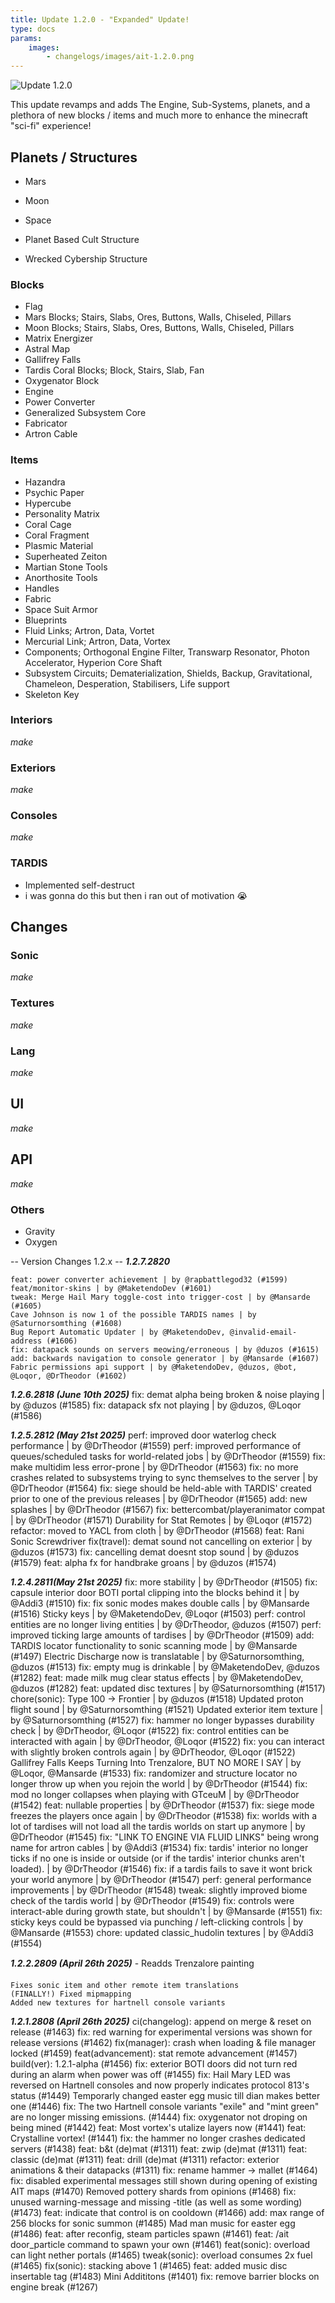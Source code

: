```yaml
---
title: Update 1.2.0 - "Expanded" Update!
type: docs
params:
    images:
        - changelogs/images/ait-1.2.0.png
---
```


![Update 1.2.0](images/ait-1.2.0.png)

This update revamps and adds The Engine, Sub-Systems, planets, and a plethora of new blocks / items and much more to enhance the minecraft "sci-fi" experience!

## Planets / Structures

- Mars
- Moon
- Space

- Planet Based Cult Structure
- Wrecked Cybership Structure

### Blocks

- Flag
- Mars Blocks; Stairs, Slabs, Ores, Buttons, Walls, Chiseled, Pillars
- Moon Blocks; Stairs, Slabs, Ores, Buttons, Walls, Chiseled, Pillars
- Matrix Energizer
- Astral Map
- Gallifrey Falls
- Tardis Coral Blocks; Block, Stairs, Slab, Fan
- Oxygenator Block
- Engine
- Power Converter
- Generalized Subsystem Core
- Fabricator
- Artron Cable

### Items

- Hazandra
- Psychic Paper
- Hypercube
- Personality Matrix
- Coral Cage
- Coral Fragment
- Plasmic Material
- Superheated Zeiton
- Martian Stone Tools
- Anorthosite Tools
- Handles
- Fabric
- Space Suit Armor
- Blueprints
- Fluid Links; Artron, Data, Vortet
- Mercurial Link; Artron, Data, Vortex
- Components; Orthogonal Engine Filter, Transwarp Resonator, Photon Accelerator, Hyperion Core Shaft
- Subsystem Circuits; Dematerialization, Shields, Backup, Gravitational, Chameleon, Desperation, Stabilisers, Life support
- Skeleton Key

### Interiors

*make*

### Exteriors
*make*

### Consoles
*make*


### TARDIS

* Implemented self-destruct
* i was gonna do this but then i ran out of motivation :sob:

## Changes

### Sonic

*make*

### Textures

*make*

### Lang

*make*

## UI

*make*

## API

*make*

### Others

- Gravity
- Oxygen

-- Version Changes 1.2.x --
  ***1.2.7.2820***
  
    feat: power converter achievement | by @rapbattlegod32 (#1599)
    feat/monitor-skins | by @MaketendoDev (#1601)
    tweak: Merge Hail Mary toggle-cost into trigger-cost | by @Mansarde (#1605)
    Cave Johnson is now 1 of the possible TARDIS names | by @Saturnorsomthing (#1608)
    Bug Report Automatic Updater | by @MaketendoDev, @invalid-email-address (#1606)
    fix: datapack sounds on servers meowing/erroneous | by @duzos (#1615)
    add: backwards navigation to console generator | by @Mansarde (#1607)
    Fabric permissions api support | by @MaketendoDev, @duzos, @bot, @Loqor, @DrTheodor (#1602)
  ***1.2.6.2818 (June 10th 2025)***
    fix: demat alpha being broken & noise playing | by @duzos (#1585)
    fix: datapack sfx not playing | by @duzos, @Loqor (#1586)

  ***1.2.5.2812 (May 21st 2025)***
    perf: improved door waterlog check performance | by @DrTheodor (#1559)
    perf: improved performance of queues/scheduled tasks for world-related jobs | by @DrTheodor (#1559)
    fix: make multidim less error-prone | by @DrTheodor (#1563)
    fix: no more crashes related to subsystems trying to sync themselves to the server | by @DrTheodor (#1564)
    fix: siege should be held-able with TARDIS' created prior to one of the previous releases | by @DrTheodor (#1565)
    add: new splashes | by @DrTheodor (#1567)
    fix: bettercombat/playeranimator compat | by @DrTheodor (#1571)
    Durability for Stat Remotes | by @Loqor (#1572)
    refactor: moved to YACL from cloth | by @DrTheodor (#1568)
    feat: Rani Sonic Screwdriver
    fix(travel): demat sound not cancelling on exterior | by @duzos (#1573)
    fix: cancelling demat doesnt stop sound | by @duzos (#1579)
    feat: alpha fx for handbrake groans | by @duzos (#1574)

***1.2.4.2811(May 21st 2025)***
    fix: more stability | by @DrTheodor (#1505)
    fix: capsule interior door BOTI portal clipping into the blocks behind it | by @Addi3 (#1510)
    fix: fix sonic modes makes double calls | by @Mansarde (#1516)
    Sticky keys | by @MaketendoDev, @Loqor (#1503)
    perf: control entities are no longer living entities | by @DrTheodor, @duzos (#1507)
    perf: improved ticking large amounts of tardises | by @DrTheodor (#1509)
    add: TARDIS locator functionality to sonic scanning mode | by @Mansarde (#1497)
    Electric Discharge now is translatable | by @Saturnorsomthing, @duzos (#1513)
    fix: empty mug is drinkable | by @MaketendoDev, @duzos (#1282)
    feat: made milk mug clear status effects | by @MaketendoDev, @duzos (#1282)
    feat: updated disc textures | by @Saturnorsomthing (#1517)
    chore(sonic): Type 100 -> Frontier | by @duzos (#1518)
    Updated proton flight sound | by @Saturnorsomthing (#1521)
    Updated exterior item texture | by @Saturnorsomthing (#1527)
    fix: hammer no longer bypasses durability check | by @DrTheodor, @Loqor (#1522)
    fix: control entities can be interacted with again | by @DrTheodor, @Loqor (#1522)
    fix: you can interact with slightly broken controls again | by @DrTheodor, @Loqor (#1522)
    Gallifrey Falls Keeps Turning Into Trenzalore, BUT NO MORE I SAY | by @Loqor, @Mansarde (#1533)
    fix: randomizer and structure locator no longer throw up when you rejoin the world | by @DrTheodor (#1544)
    fix: mod no longer collapses when playing with GTceuM | by @DrTheodor (#1542)
    feat: nullable properties | by @DrTheodor (#1537)
    fix: siege mode freezes the players once again | by @DrTheodor (#1538)
    fix: worlds with a lot of tardises will not load all the tardis worlds on start up anymore | by @DrTheodor (#1545)
    fix: "LINK TO ENGINE VIA FLUID LINKS" being wrong name for artron cables | by @Addi3 (#1534)
    fix: tardis' interior no longer ticks if no one is inside or outside (or if the tardis' interior chunks aren't loaded). | by @DrTheodor (#1546)
    fix: if a tardis fails to save it wont brick your world anymore | by @DrTheodor (#1547)
    perf: general performance improvements | by @DrTheodor (#1548)
    tweak: slightly improved biome check of the tardis world | by @DrTheodor (#1549)
    fix: controls were interact-able during growth state, but shouldn't | by @Mansarde (#1551)
    fix: sticky keys could be bypassed via punching / left-clicking controls | by @Mansarde (#1553)
    chore: updated classic_hudolin textures | by @Addi3 (#1554)

  ***1.2.2.2809 (April 26th 2025)***
  - Readds Trenzalore painting

    Fixes sonic item and other remote item translations
    (FINALLY!) Fixed mipmapping
    Added new textures for hartnell console variants
  
  ***1.2.1.2808 (April 26th 2025)***
    ci(changelog): append on merge & reset on release (#1463)
    fix: red warning for experimental versions was shown for release versions (#1462)
    fix(manager): crash when loading & file manager locked (#1459)
    feat(advancement): stat remote advancement (#1457)
    build(ver): 1.2.1-alpha (#1456)
    fix: exterior BOTI doors did not turn red during an alarm when power was off (#1455)
    fix: Hail Mary LED was reversed on Hartnell consoles and now properly indicates protocol 813's status (#1449)
    Temporarly changed easter egg music till dian makes better one (#1446)
    fix: The two Hartnell console variants "exile" and "mint green" are no longer missing emissions. (#1444)
    fix: oxygenator not droping on being mined (#1442)
    feat: Most vortex's utalize layers now (#1441)
    feat: Crystalline vortex! (#1441)
    fix: the hammer no longer crashes dedicated servers (#1438)
    feat: b&t (de)mat (#1311)
    feat: zwip (de)mat (#1311)
    feat: classic (de)mat (#1311)
    feat: drill (de)mat (#1311)
    refactor: exterior animations & their datapacks (#1311)
    fix: rename hammer -> mallet (#1464)
    fix: disabled experimental messages still shown during opening of existing AIT maps (#1470)
    Removed pottery shards from opinions (#1468)
    fix: unused warning-message and missing -title (as well as some wording) (#1473)
    feat: indicate that control is on cooldown (#1466)
    add: max range of 256 blocks for sonic summon (#1485)
    Mad man music for easter egg (#1486)
    feat: after reconfig, steam particles spawn (#1461)
    feat: /ait door_particle command to spawn your own (#1461)
    feat(sonic): overload can light nether portals (#1465)
    tweak(sonic): overload consumes 2x fuel (#1465)
    fix(sonic): stacking above 1 (#1465)
    feat: added music disc insertable tag (#1483)
    Mini Addititons (#1401)
    fix: remove barrier blocks on engine break (#1267)
